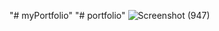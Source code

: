 "# myPortfolio" 
"# portfolio" 
![Screenshot (947)](https://github.com/user-attachments/assets/9587ae53-65c6-4324-ace5-f453545339bf)
